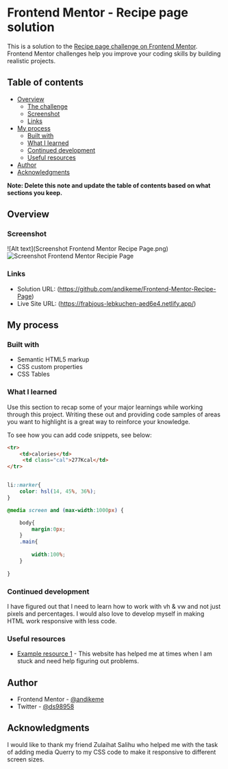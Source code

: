 # Frontend Mentor - Recipe page solution

This is a solution to the [Recipe page challenge on Frontend Mentor](https://www.frontendmentor.io/challenges/recipe-page-KiTsR8QQKm). Frontend Mentor challenges help you improve your coding skills by building realistic projects. 

## Table of contents

- [Overview](#overview)
  - [The challenge](#the-challenge)
  - [Screenshot](#screenshot)
  - [Links](#links)
- [My process](#my-process)
  - [Built with](#built-with)
  - [What I learned](#what-i-learned)
  - [Continued development](#continued-development)
  - [Useful resources](#useful-resources)
- [Author](#author)
- [Acknowledgments](#acknowledgments)

**Note: Delete this note and update the table of contents based on what sections you keep.**

## Overview

### Screenshot

![Alt text](Screenshot Frontend Mentor Recipe Page.png)
![Screenshot Frontend Mentor Recipie Page](https://github.com/andikeme/Frontend-Mentor-Recipie-Page/assets/68439552/3cf6b431-05ca-4805-a8ac-b6965d99df4b)




### Links

- Solution URL: (https://github.com/andikeme/Frontend-Mentor-Recipe-Page)
- Live Site URL: (https://frabjous-lebkuchen-aed6e4.netlify.app/)

## My process

### Built with

- Semantic HTML5 markup
- CSS custom properties
- CSS Tables

### What I learned

Use this section to recap some of your major learnings while working through this project. Writing these out and providing code samples of areas you want to highlight is a great way to reinforce your knowledge.

To see how you can add code snippets, see below:

```html
<tr>
    <td>calories</td>
     <td class="cal">277Kcal</td>
</tr>
```
```css

li::marker{
    color: hsl(14, 45%, 36%);
}

@media screen and (max-width:1000px) {

    body{
        margin:0px;
    }
    .main{
        
        width:100%;
    }
    
}
```

### Continued development

I have figured out that I need to learn how to work with vh & vw and not just pixels and percentages. I would also love to develop myself in making HTML work responsive with less code. 


### Useful resources

- [Example resource 1](https://www.w3schools.com/howto/howto_css_bullet_color.asp) -  This website has helped me at times when I am stuck and need help figuring out problems.

## Author
- Frontend Mentor - [@andikeme](https://www.frontendmentor.io/profile/andikeme)
- Twitter - [@ds98958](https://www.twitter.com/ds98958)

## Acknowledgments

I would like to thank my friend Zulaihat Salihu who helped me with the task of adding media Querry to my CSS code to make it responsive to different screen sizes.
